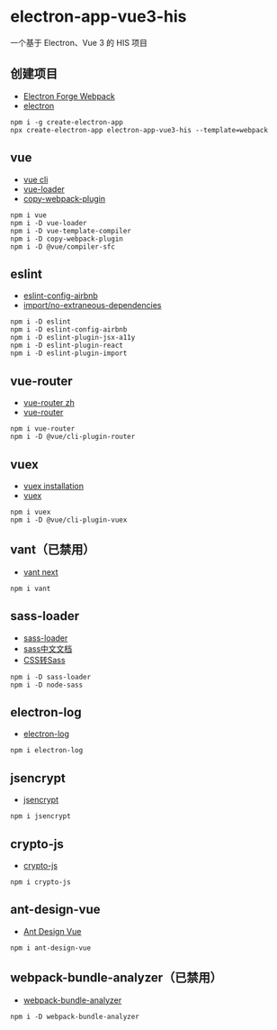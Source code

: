 # electron-app-vue3-his
一个基于 Electron、Vue 3 的 HIS 项目

## 创建项目
- [Electron Forge Webpack](https://www.electronforge.io/templates/webpack-template)
- [electron](https://developer.aliyun.com/mirror/npm/package/electron)
~~~
npm i -g create-electron-app
npx create-electron-app electron-app-vue3-his --template=webpack
~~~

## vue
- [vue cli](https://cli.vuejs.org/zh/)
- [vue-loader](https://vue-loader.vuejs.org/guide/#manual-setup)
- [copy-webpack-plugin](https://developer.aliyun.com/mirror/npm/package/copy-webpack-plugin)
~~~
npm i vue
npm i -D vue-loader
npm i -D vue-template-compiler
npm i -D copy-webpack-plugin
npm i -D @vue/compiler-sfc
~~~

## eslint
- [eslint-config-airbnb](https://developer.aliyun.com/mirror/npm/package/eslint-config-airbnb)
- [import/no-extraneous-dependencies](https://github.com/benmosher/eslint-plugin-import/blob/master/docs/rules/no-extraneous-dependencies.md)
~~~
npm i -D eslint
npm i -D eslint-config-airbnb
npm i -D eslint-plugin-jsx-a11y
npm i -D eslint-plugin-react
npm i -D eslint-plugin-import
~~~

## vue-router
- [vue-router zh](https://router.vuejs.org/zh/)
- [vue-router](https://developer.aliyun.com/mirror/npm/package/vue-router)
~~~
npm i vue-router
npm i -D @vue/cli-plugin-router
~~~

## vuex
- [vuex installation](https://vuex.vuejs.org/zh/installation.html)
- [vuex](https://developer.aliyun.com/mirror/npm/package/vuex)
~~~
npm i vuex
npm i -D @vue/cli-plugin-vuex
~~~

## vant（已禁用）
- [vant next](https://vant-contrib.gitee.io/vant/next/#/zh-CN/)
~~~
npm i vant
~~~

## sass-loader
- [sass-loader](https://developer.aliyun.com/mirror/npm/package/sass-loader)
- [sass中文文档](https://www.sass.hk/docs/)
- [CSS转Sass](https://www.sass.hk/css2sass/)
~~~
npm i -D sass-loader
npm i -D node-sass
~~~

## electron-log
- [electron-log](https://developer.aliyun.com/mirror/npm/package/electron-log)
~~~
npm i electron-log
~~~

## jsencrypt
- [jsencrypt](https://github.com/travist/jsencrypt)
~~~
npm i jsencrypt
~~~

## crypto-js
- [crypto-js](https://developer.aliyun.com/mirror/npm/package/crypto-js)
~~~
npm i crypto-js
~~~

## ant-design-vue
- [Ant Design Vue](https://2x.antdv.com/docs/vue/introduce-cn/)
~~~
npm i ant-design-vue
~~~

## webpack-bundle-analyzer（已禁用）
- [webpack-bundle-analyzer](https://developer.aliyun.com/mirror/npm/package/webpack-bundle-analyzer)
~~~
npm i -D webpack-bundle-analyzer
~~~
